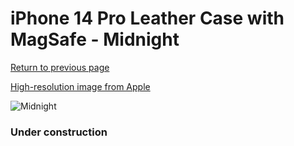 # iPhone 14 Pro Leather Case with MagSafe - Midnight

[Return to previous page](/iphone_14)

[High-resolution image from Apple](https://store.storeimages.cdn-apple.com/8756/as-images.apple.com/is/MPPG3?wid=4500&hei=4500&fmt=png)

<div style="width: 384px"><img src="/everypreview/MPPG3.png" alt="Midnight"></div>

### Under construction
